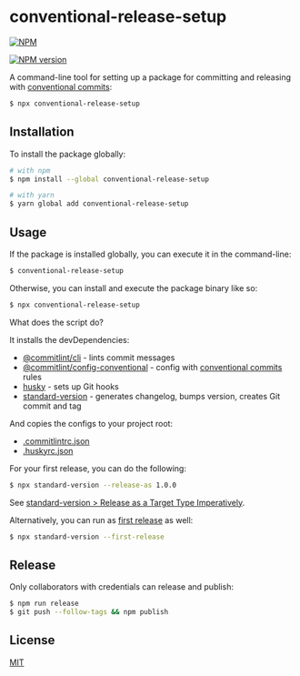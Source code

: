 # conventional-release-setup

[![NPM](https://nodei.co/npm/conventional-release-setup.png)](https://nodei.co/npm/conventional-release-setup/)

[![NPM version](https://img.shields.io/npm/v/conventional-release-setup.svg)](https://www.npmjs.com/package/conventional-release-setup)

<!--
[![Build Status](https://travis-ci.org/remarkablemark/conventional-release-setup.svg?branch=master)](https://travis-ci.org/remarkablemark/conventional-release-setup)
[![Coverage Status](https://coveralls.io/repos/github/remarkablemark/conventional-release-setup/badge.svg?branch=master)](https://coveralls.io/github/remarkablemark/conventional-release-setup?branch=master)
-->

A command-line tool for setting up a package for committing and releasing with [conventional commits](https://www.conventionalcommits.org/):

```sh
$ npx conventional-release-setup
```

## Installation

To install the package globally:

```sh
# with npm
$ npm install --global conventional-release-setup

# with yarn
$ yarn global add conventional-release-setup
```

## Usage

If the package is installed globally, you can execute it in the command-line:

```sh
$ conventional-release-setup
```

Otherwise, you can install and execute the package binary like so:

```sh
$ npx conventional-release-setup
```

What does the script do?

It installs the devDependencies:

- [@commitlint/cli](https://www.npmjs.com/package/@commitlint/cli) - lints commit messages
- [@commitlint/config-conventional](https://www.npmjs.com/package/@commitlint/config-conventional) - config with [conventional commits](https://conventionalcommits.org/) rules
- [husky](https://www.npmjs.com/package/husky) - sets up Git hooks
- [standard-version](https://www.npmjs.com/package/standard-version) - generates changelog, bumps version, creates Git commit and tag

And copies the configs to your project root:

- [.commitlintrc.json](https://github.com/remarkablemark/conventional-release-setup/blob/master/files/.commitlintrc.json)
- [.huskyrc.json](https://github.com/remarkablemark/conventional-release-setup/blob/master/files/.huskyrc.json)

For your first release, you can do the following:

```sh
$ npx standard-version --release-as 1.0.0
```

See [standard-version > Release as a Target Type Imperatively](https://github.com/conventional-changelog/standard-version#release-as-a-target-type-imperatively-npm-version-like).

Alternatively, you can run as [first release](https://github.com/conventional-changelog/standard-version#first-release) as well:

```sh
$ npx standard-version --first-release
```

## Release

Only collaborators with credentials can release and publish:

```sh
$ npm run release
$ git push --follow-tags && npm publish
```

## License

[MIT](https://github.com/remarkablemark/conventional-release-setup/blob/master/LICENSE)
